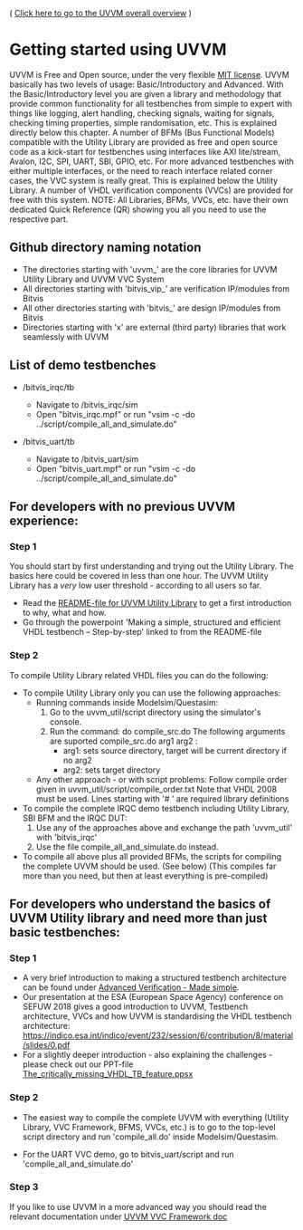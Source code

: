 ( [Click here to go to the UVVM overall overview](./README.md) )

# Getting started using UVVM

UVVM is Free and Open source, under the very flexible [MIT license](./LICENSE).
UVVM basically has two levels of usage: Basic/Introductory and Advanced.
With the Basic/Introductory level you are given a library and methodology that provide common functionality for all testbenches from simple to expert with things like logging, alert handling, checking signals, waiting for signals, checking timing properties, simple randomisation, etc. This is explained directly below this chapter.
A number of BFMs (Bus Functional Models) compatible with the Utility Library are provided as free and open source code as a kick-start for testbenches using interfaces like AXI lite/stream, Avalon, I2C, SPI, UART, SBI, GPIO, etc.
For more advanced testbenches with either multiple interfaces, or the need to reach interface related corner cases, the VVC system is really great. This is explained below the Utility Library.
A number of VHDL verification components (VVCs) are provided for free with this system.
NOTE: All Libraries, BFMs, VVCs, etc. have their own dedicated Quick Reference (QR) showing you all you need to use the respective part.

## Github directory naming notation
- The directories starting with 'uvvm_' are the core libraries for UVVM Utility Library and UVVM VVC System
- All directories starting with 'bitvis_vip_' are verification IP/modules from Bitvis
- All other directories starting with 'bitvis_' are design IP/modules from Bitvis
- Directories starting with 'x' are external (third party) libraries that work seamlessly with UVVM

## List of demo testbenches
 - /bitvis_irqc/tb
    - Navigate to /bitvis_irqc/sim
    - Open "bitvis_irqc.mpf" or run "vsim -c -do ../script/compile_all_and_simulate.do"

 - /bitvis_uart/tb
    - Navigate to /bitvis_uart/sim
    - Open "bitvis_uart.mpf" or run "vsim -c -do ../script/compile_all_and_simulate.do"

## For developers with no previous UVVM experience:
### Step 1
You should start by first understanding and trying out the Utility Library. The basics here could be covered in less than one hour. The UVVM Utility Library has a *very* low user threshold - according to all users so far.
* Read the [README-file for UVVM Utility Library](./uvvm_util/README.md) to get a first introduction to why, what and how.
* Go through the powerpoint 'Making a simple, structured and efficient VHDL testbench – Step-by-step' linked to from the README-file

### Step 2
To compile Utility Library related VHDL files you can do the following:
* To compile Utility Library only you can use the following approaches:
   * Running commands inside Modelsim/Questasim:
      1. Go to the uvvm_util/script directory using the simulator's console.
      2. Run the command: do compile_src.do 
         The following arguments are suported compile_src.do arg1 arg2 :
         - arg1: sets source directory, target will be current directory if no arg2
         - arg2: sets target directory
   * Any other approach - or with script problems:
      Follow compile order given in uvvm_util/script/compile_order.txt
      Note that VHDL 2008 must be used. Lines starting with '# ' are required library definitions
* To compile the complete IRQC demo testbench including Utility Library, SBI BFM and the IRQC DUT:
   1. Use any of the approaches above and exchange the path 'uvvm_util' with 'bitvis_irqc'
   2. Use the file compile_all_and_simulate.do instead.
* To compile all above plus all provided BFMs, the scripts for compiling the complete UVVM should be used. (See below) (This compiles far more than you need, but then at least everything is pre-compiled)

## For developers who understand the basics of UVVM Utility library and need more than just basic testbenches:
### Step 1
* A very brief introduction to making a structured testbench architecture can be found under [Advanced Verification - Made simple](./_supplementary_doc).
* Our presentation at the ESA (European Space Agency) conference on SEFUW 2018 gives a good introduction to UVVM, Testbench architecture, VVCs and how UVVM is standardising the VHDL testbench architecture: https://indico.esa.int/indico/event/232/session/6/contribution/8/material/slides/0.pdf
* For a slightly deeper introduction - also explaining the challenges - please check out our PPT-file [The_critically_missing_VHDL_TB_feature.ppsx](./uvvm_vvc_framework/doc/The_critically_missing_VHDL_TB_feature.ppsx)

### Step 2
* The easiest way to compile the complete UVVM with everything (Utility Library, VVC Framework, BFMS, VVCs, etc.) is to go to the top-level script directory and run 'compile_all.do' inside Modelsim/Questasim.

* For the UART VVC demo, go to bitvis_uart/script and run 'compile_all_and_simulate.do'

### Step 3
If you like to use UVVM in a more advanced way you should read the relevant documentation under [UVVM VVC Framework doc](./uvvm_vvc_framework/doc)

